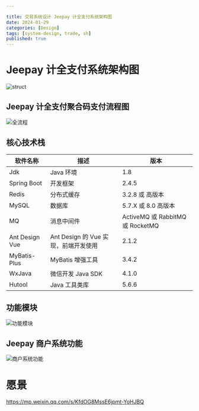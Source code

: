 ```yaml
---

title: 交易系统设计 Jeepay 计全支付系统架构图
date: 2024-01-29
categories: [Design]
tags: [system-design, trade, sh]
published: true
---
```


# Jeepay 计全支付系统架构图

![struct](https://mmbiz.qpic.cn/mmbiz_png/hjxWRAdYLUzZ2puOPx3rgU2so8qONnMEPYw3eic8xeiacTXIKBCibiaZAOnL181hUCpYG5jJibpgCU3Rhq0haNQlIFQ/640?wx_fmt=png&from=appmsg&wxfrom=5&wx_lazy=1&wx_co=1)

## Jeepay 计全支付聚合码支付流程图

![全流程](https://mmbiz.qpic.cn/mmbiz_png/hjxWRAdYLUzZ2puOPx3rgU2so8qONnMEnicoQqyLl5UUxsKgWn1ANTBp415ibZFbWBfbfk6o8MsiaiaO63FPrpIDfA/640?wx_fmt=png&from=appmsg&wxfrom=5&wx_lazy=1&wx_co=1)

## 核心技术栈

| 软件名称            | 描述                                | 版本               |
|---------------------|-------------------------------------|--------------------|
| Jdk                 | Java 环境                           | 1.8                |
| Spring Boot         | 开发框架                             | 2.4.5              |
| Redis               | 分布式缓存                           | 3.2.8 或 高版本   |
| MySQL               | 数据库                               | 5.7.X 或 8.0 高版本 |
| MQ                  | 消息中间件                           | ActiveMQ 或 RabbitMQ 或 RocketMQ |
| Ant Design Vue      | Ant Design 的 Vue 实现，前端开发使用 | 2.1.2              |
| MyBatis-Plus        | MyBatis 增强工具                    | 3.4.2              |
| WxJava              | 微信开发 Java SDK                    | 4.1.0              |
| Hutool              | Java 工具类库                       | 5.6.6              |

## 功能模块

![功能模块](https://mmbiz.qpic.cn/mmbiz_png/hjxWRAdYLUzZ2puOPx3rgU2so8qONnMEXL2acVX2m01UToLJkjFlAOHrn6M3w1eO4JW016U7MnRFFPQTeicpnOw/640?wx_fmt=png&from=appmsg&wxfrom=5&wx_lazy=1&wx_co=1)

## Jeepay 商户系统功能

![商户系统功能](https://mmbiz.qpic.cn/mmbiz_png/hjxWRAdYLUzZ2puOPx3rgU2so8qONnMEboEVBBxEr9KVfGoZtX5Mz1TEWG58anYLGA64expO2Bhviap4hfXEheQ/640?wx_fmt=png&from=appmsg&wxfrom=5&wx_lazy=1&wx_co=1)

# 愿景

https://mp.weixin.qq.com/s/KfdOG8MssE6jpmt-YoHJBQ


